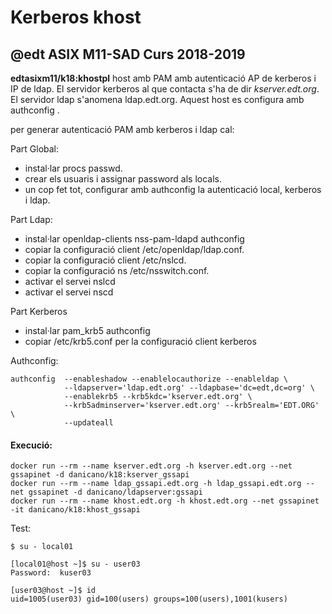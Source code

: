 # Kerberos khost
## @edt ASIX M11-SAD Curs 2018-2019

**edtasixm11/k18:khostpl** host amb PAM amb autenticació AP de  kerberos i IP de ldap.
  El servidor kerberos al que contacta s'ha de dir *kserver.edt.org*. El servidor ldap
  s'anomena ldap.edt.org. Aquest host es configura amb authconfig .
  
per generar autenticació PAM amb kerberos i ldap cal:

Part Global:
  * instal·lar procs passwd.
  * crear els usuaris i assignar password als locals.
  * un cop fet tot, configurar amb authconfig la autenticació local,
    kerberos i ldap.

Part Ldap:
 * instal·lar openldap-clients nss-pam-ldapd authconfig
 * copiar la configuració client /etc/openldap/ldap.conf.
 * copiar la configuració client /etc/nslcd.
 * copiar la configuració ns /etc/nsswitch.conf.
 * activar el servei nslcd
 * activar el servei nscd

Part Kerberos
 * instal·lar pam_krb5 authconfig
 * copiar /etc/krb5.conf per la configuració client kerberos

Authconfig:
```
authconfig  --enableshadow --enablelocauthorize --enableldap \
            --ldapserver='ldap.edt.org' --ldapbase='dc=edt,dc=org' \
            --enablekrb5 --krb5kdc='kserver.edt.org' \
            --krb5adminserver='kserver.edt.org' --krb5realm='EDT.ORG' \
            --updateall
```

#### Execució:
```
docker run --rm --name kserver.edt.org -h kserver.edt.org --net gssapinet -d danicano/k18:kserver_gssapi
docker run --rm --name ldap_gssapi.edt.org -h ldap_gssapi.edt.org --net gssapinet -d danicano/ldapserver:gssapi
docker run --rm --name khost.edt.org -h khost.edt.org --net gssapinet -it danicano/k18:khost_gssapi
```

Test:



```
$ su - local01

[local01@host ~]$ su - user03
Password:  kuser03

[user03@host ~]$ id
uid=1005(user03) gid=100(users) groups=100(users),1001(kusers)
```
